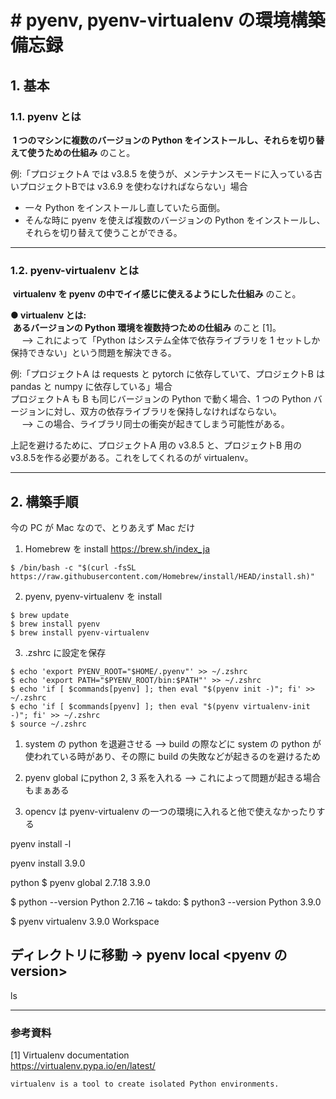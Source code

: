 # # pyenv, pyenv-virtualenv の環境構築備忘録

## 1. 基本
### 1.1. pyenv とは
&nbsp;**1 つのマシンに複数のバージョンの Python をインストールし、それらを切り替えて使うための仕組み**&nbsp;のこと。

例:「プロジェクトA では v3.8.5 を使うが、メンテナンスモードに入っている古いプロジェクトBでは v3.6.9 を使わなければならない」場合<br/>
- 一々 Python をインストールし直していたら面倒。
- そんな時に pyenv を使えば複数のバージョンの Python をインストールし、それらを切り替えて使うことができる。


---
### 1.2. pyenv-virtualenv とは
&nbsp;**virtualenv を pyenv の中でイイ感じに使えるようにした仕組み**&nbsp;のこと。<br/>

**● virtualenv とは:**<br/>
&nbsp;**あるバージョンの Python 環境を複数持つための仕組み**&nbsp;のこと [1]。<br/>
&emsp; --> これによって「Python はシステム全体で依存ライブラリを 1 セットしか保持できない」という問題を解決できる。<br/>

例:「プロジェクトA は requests と pytorch に依存していて、プロジェクトB は pandas と numpy に依存している」場合<br/>
プロジェクトA も B も同じバージョンの Python で動く場合、1 つの Python バージョンに対し、双方の依存ライブラリを保持しなければならない。<br/>
&emsp; --> この場合、ライブラリ同士の衝突が起きてしまう可能性がある。<br/>

上記を避けるために、プロジェクトA 用の v3.8.5 と、プロジェクトB 用の v3.8.5を作る必要がある。これをしてくれるのが virtualenv。<br/>

---
## 2. 構築手順
今の PC が Mac なので、とりあえず Mac だけ

1. Homebrew を install https://brew.sh/index_ja
```
$ /bin/bash -c "$(curl -fsSL https://raw.githubusercontent.com/Homebrew/install/HEAD/install.sh)"
```


2. pyenv, pyenv-virtualenv を install
```
$ brew update
$ brew install pyenv
$ brew install pyenv-virtualenv
```


3. .zshrc に設定を保存
```
$ echo 'export PYENV_ROOT="$HOME/.pyenv"' >> ~/.zshrc
$ echo 'export PATH="$PYENV_ROOT/bin:$PATH"' >> ~/.zshrc
$ echo 'if [ $commands[pyenv] ]; then eval "$(pyenv init -)"; fi' >> ~/.zshrc
$ echo 'if [ $commands[pyenv] ]; then eval "$(pyenv virtualenv-init -)"; fi' >> ~/.zshrc
$ source ~/.zshrc
```


1. system の python を退避させる
--> build の際などに system の python が使われている時があり、その際に build の失敗などが起きるのを避けるため

2. pyenv global にpython 2, 3 系を入れる
--> これによって問題が起きる場合もまぁある

3. opencv は pyenv-virtualenv の一つの環境に入れると他で使えなかったりする


pyenv install -l

pyenv install 3.9.0

python
$ pyenv global 2.7.18 3.9.0

$ python --version
Python 2.7.16
~ takdo:
$ python3 --version
Python 3.9.0


$ pyenv virtualenv 3.9.0 Workspace

ディレクトリに移動 -> pyenv local <pyenv の version>
--


ls


---
### 参考資料
[1] Virtualenv documentation <br/>
https://virtualenv.pypa.io/en/latest/
```
virtualenv is a tool to create isolated Python environments.
```

